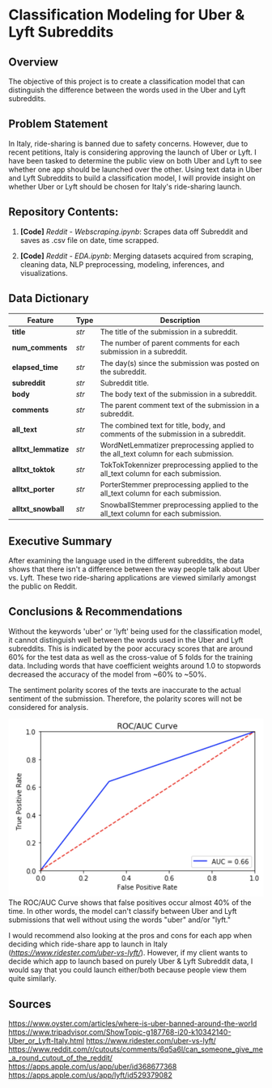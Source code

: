 # **Classification Modeling for Uber & Lyft Subreddits**

## **Overview**
The objective of this project is to create a classification model that can distinguish the difference between the words used in the Uber and Lyft subreddits.

## **Problem Statement**
In Italy, ride-sharing is banned due to safety concerns. However, due to recent petitions, Italy is considering approving the launch of Uber or Lyft. I have been tasked to determine the public view on both Uber and Lyft to see whether one app should be launched over the other. Using text data in Uber and Lyft Subreddits to build a classification model, I will provide insight on whether Uber or Lyft should be chosen for Italy's ride-sharing launch.

## **Repository Contents:**
1. **[Code]** *Reddit - Webscraping.ipynb*:  Scrapes data off Subreddit and saves as .csv file on date, time scrapped.

2. **[Code]** *Reddit - EDA.ipynb*:  Merging datasets acquired from scraping, cleaning data, NLP preprocessing, modeling, inferences, and visualizations.


## **Data Dictionary**
|Feature|Type|Description|
|---|---|---|
|**title**|*str*|The title of the submission in a subreddit.|
|**num_comments**|*str*|The number of parent comments for each submission in a subreddit.|
|**elapsed_time**|*str*|The day(s) since the submission was posted on the subreddit.|
|**subreddit**|*str*|Subreddit title.|
|**body**|*str*|The body text of the submission in a subreddit.|
|**comments**|*str*|The parent comment text of the submission in a subreddit.|
|**all_text**|*str*|The combined text for title, body, and comments of the submission in a subreddit.|
|**alltxt_lemmatize**|*str*|WordNetLemmatizer preprocessing applied to the all_text column for each submission.|
|**alltxt_toktok**|*str*|TokTokTokennizer preprocessing applied to the all_text column for each submission.|
|**alltxt_porter**|*str*|PorterStemmer preprocessing applied to the all_text column for each submission.|
|**alltxt_snowball**|*str*|SnowballStemmer preprocessing applied to the all_text column for each submission.|


## **Executive Summary**
After examining the language used in the different subreddits, the data shows that there isn't a difference between the way people talk about Uber vs. Lyft. These two ride-sharing applications are viewed similarly amongst the public on Reddit.

## **Conclusions & Recommendations**
Without the keywords 'uber' or 'lyft' being used for the classification model, it cannot distinguish well between the words used in the Uber and Lyft subreddits. This is indicated by the poor accuracy scores that are around 60% for the test data as well as the cross-value of 5 folds for the training data. Including words that have coefficient weights around 1.0 to stopwords decreased the accuracy of the model from ~60% to ~50%.

The sentiment polarity scores of the texts are inaccurate to the actual sentiment of the submission. Therefore, the polarity scores will not be considered for analysis.

![](assets/projectREADME-15cdf73c.png)
The ROC/AUC Curve shows that false positives occur almost 40% of the time. In other words, the model can't classify between Uber and Lyft submissions that well without using the words "uber" and/or "lyft."

I would recommend also looking at the pros and cons for each app when deciding which ride-share app to launch in Italy (*https://www.ridester.com/uber-vs-lyft/*). However, if my client wants to decide which app to launch based on purely Uber & Lyft Subreddit data, I would say that you could launch either/both because people view them quite similarly.

## **Sources**

https://www.oyster.com/articles/where-is-uber-banned-around-the-world  
https://www.tripadvisor.com/ShowTopic-g187768-i20-k10342140-Uber_or_Lyft-Italy.html
https://www.ridester.com/uber-vs-lyft/
https://www.reddit.com/r/cutouts/comments/6q5a6l/can_someone_give_me_a_round_cutout_of_the_reddit/
https://apps.apple.com/us/app/uber/id368677368
https://apps.apple.com/us/app/lyft/id529379082
